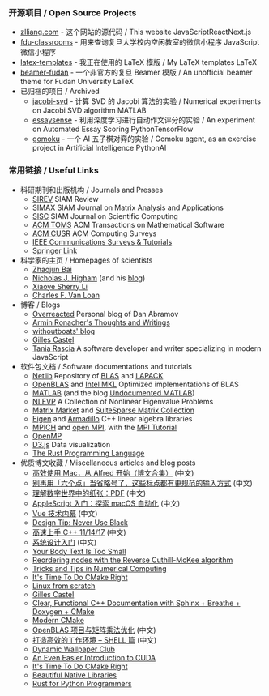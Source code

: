 ### 开源项目 / Open Source Projects

- [zlliang.com](https://github.com/zlliang/zlliang.com) - 这个网站的源代码 / This website <tag>JavaScript</tag><tag>React</tag><tag>Next.js</tag>
- [fdu-classrooms](https://github.com/zlliang/fdu-classrooms) - 用来查询复旦大学校内空闲教室的微信小程序 <tag>JavaScript</tag><tag>微信小程序</tag>
- [latex-templates](https://github.com/zlliang/latex-templates) - 我正在使用的 LaTeX 模版 / My LaTeX templates <tag>LaTeX</tag>
- [beamer-fudan](https://github.com/zlliang/beamer-fudan) - 一个非官方的复旦 Beamer 模版 / An unofficial beamer theme for Fudan University <tag>LaTeX</tag>
- 已归档的项目 / Archived
  - [jacobi-svd](https://github.com/zlliang/jacobi-svd) - 计算 SVD 的 Jacobi 算法的实验 / Numerical experiments on Jacobi SVD algorithm <tag>MATLAB</tag>
  - [essaysense](https://github.com/zlliang/essaysense) - 利用深度学习进行自动作文评分的实验 / An experiment on Automated Essay Scoring <tag>Python</tag><tag>TensorFlow</tag>
  - [gomoku](https://github.com/zlliang/gomoku) - 一个 AI 五子棋对弈的实验 / Gomoku agent, as an exercise project in Artificial Intelligence <tag>Python</tag><tag>AI</tag>

### 常用链接 / Useful Links

- 科研期刊和出版机构 / Journals and Presses
  - [SIREV](https://epubs.siam.org/loi/siread) <span class='desc'>SIAM Review</span>
  - [SIMAX](https://epubs.siam.org/journal/sjmael) <span class='desc'>SIAM Journal on Matrix Analysis and Applications</span>
  - [SISC](https://epubs.siam.org/journal/sjoce3) <span class='desc'>SIAM Journal on Scientific Computing</span>
  - [ACM TOMS](https://toms.acm.org/) <span class='desc'>ACM Transactions on Mathematical Software</span>
  - [ACM CUSR](https://csur.acm.org/) <span class='desc'>ACM Computing Surveys</span>
  - [IEEE Communications Surveys & Tutorials](https://ieeexplore.ieee.org/xpl/RecentIssue.jsp?punumber=9739)
  - [Springer Link](https://link.springer.com/)
- 科学家的主页 / Homepages of scientists
  - [Zhaojun Bai](https://web.cs.ucdavis.edu/~bai/)
  - [Nicholas J. Higham](http://www.maths.manchester.ac.uk/~higham/) (and his [blog](https://nickhigham.wordpress.com/))
  - [Xiaoye Sherry Li](https://crd-legacy.lbl.gov/~xiaoye/)
  - [Charles F. Van Loan](http://www.cs.cornell.edu/cv/)
- 博客 / Blogs
  - [Overreacted](https://overreacted.io/) <span class='desc'>Personal blog of Dan Abramov</span>
  - [Armin Ronacher's Thoughts and Writings](http://lucumr.pocoo.org)
  - [withoutboats' blog](https://boats.gitlab.io/blog/)
  - [Gilles Castel](https://castel.dev/)
  - [Tania Rascia](https://www.taniarascia.com/) <span class='desc'>A software developer and writer specializing in modern JavaScript</span>
- 软件包文档 / Software documentations and tutorials
  - [Netlib](https://netlib.org/) <span class='desc'>Repository of [BLAS](https://netlib.org/blas) and [LAPACK](https://netlib.org/lapack)</span>
  - [OpenBLAS](http://www.openblas.net/) and [Intel MKL](https://software.intel.com/mkl) <span class='desc'>Optimized implementations of BLAS</span>
  - [MATLAB](https://mathworks.com/help/) (and the blog [Undocumented MATLAB](https://undocumentedmatlab.com/))
  - [NLEVP](http://www.maths.manchester.ac.uk/our-research/research-groups/numerical-analysis-and-scientific-computing/numerical-analysis/software/nlevp/) <span class='desc'>A Collection of Nonlinear Eigenvalue Problems</span>
  - [Matrix Market](https://math.nist.gov/MatrixMarket/) and [SuiteSparse Matrix Collection](https://sparse.tamu.edu/)
  - [Eigen](https://eigen.tuxfamily.org/) and [Armadillo](http://arma.sourceforge.net/) <span class='desc'>C++ linear algebra libraries</span>
  - [MPICH](https://www.mpich.org) and [open MPI](https://www.open-mpi.org), with the [MPI Tutorial](http://mpitutorial.com/)
  - [OpenMP](https://www.openmp.org)
  - [D3.js](https://d3js.org) <span class='desc'>Data visualization</span>
  - [The Rust Programming Language](https://doc.rust-lang.org/book/)
- 优质博文收藏 / Miscellaneous articles and blog posts
  - [高效使用 Mac，从 Alfred 开始（博文合集）](https://sspai.com/topic/237) <span class='desc'>(中文)</span>
  - [别再用「六个点」当省略号了，这些标点都有更规范的输入方式](https://sspai.com/post/45516) <span class='desc'>(中文)</span>
  - [理解数字世界中的纸张：PDF](https://sspai.com/post/47092) <span class='desc'>(中文)</span>
  - [AppleScript 入门：探索 macOS 自动化](https://sspai.com/post/46912) <span class='desc'>(中文)</span>
  - [Vue 技术内幕](http://hcysun.me/vue-design/) <span class='desc'>(中文)</span>
  - [Design Tip: Never Use Black](https://ianstormtaylor.com/design-tip-never-use-black/)
  - [高速上手 C++ 11/14/17](https://changkun.de/modern-cpp/) <span class='desc'>(中文)</span>
  - [系统设计入门](https://github.com/donnemartin/system-design-primer/blob/master/README-zh-Hans.md) <span class='desc'>(中文)</span>
  - [Your Body Text Is Too Small](https://blog.marvelapp.com/body-text-small/)
  - [Reordering nodes with the Reverse Cuthill-McKee algorithm](http://www.juliafem.org/examples/2017-08-29-reordering-nodes-with-the-RCM-algorithm)
  - [Tricks and Tips in Numerical Computing](https://nickhigham.wordpress.com/2018/08/21/tricks-and-tips-in-numerical-computing/)
  - [It's Time To Do CMake Right](https://pabloariasal.github.io/2018/02/19/its-time-to-do-cmake-right/)
  - [Linux from scratch](http://www.linuxfromscratch.org)
  - [Gilles Castel](https://castel.dev)
  - [Clear, Functional C++ Documentation with Sphinx + Breathe + Doxygen + CMake](https://devblogs.microsoft.com/cppblog/clear-functional-c-documentation-with-sphinx-breathe-doxygen-cmake/)
  - [Modern CMake](https://cliutils.gitlab.io/modern-cmake/)
  - [OpenBLAS 项目与矩阵乘法优化](https://www.leiphone.com/news/201704/Puevv3ZWxn0heoEv.html) <span class='desc'>(中文)</span>
  - [打造高效的工作环境 – SHELL 篇](https://coolshell.cn/articles/19219.html) <span class='desc'>(中文)</span>
  - [Dynamic Wallpaper Club](https://dynamicwallpaper.club)
  - [An Even Easier Introduction to CUDA](https://devblogs.nvidia.com/even-easier-introduction-cuda/)
  - [It's Time To Do CMake Right](https://pabloariasal.github.io/2018/02/19/its-time-to-do-cmake-right/)
  - [Beautiful Native Libraries](http://lucumr.pocoo.org/2013/8/18/beautiful-native-libraries/)
  - [Rust for Python Programmers](http://lucumr.pocoo.org/2015/5/27/rust-for-pythonistas/)

